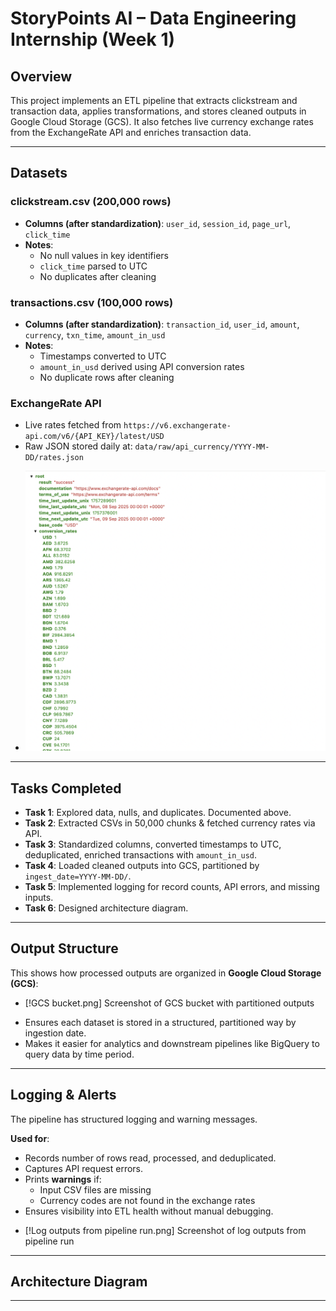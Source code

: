 # StoryPoints AI – Data Engineering Internship (Week 1)

## Overview
This project implements an ETL pipeline that extracts clickstream and transaction data, applies transformations, and stores cleaned outputs in Google Cloud Storage (GCS). It also fetches live currency exchange rates from the ExchangeRate API and enriches transaction data.

---

## Datasets
### clickstream.csv (200,000 rows)
- **Columns (after standardization)**: `user_id`, `session_id`, `page_url`, `click_time`  
- **Notes**:  
  - No null values in key identifiers  
  - `click_time` parsed to UTC  
  - No duplicates after cleaning  

### transactions.csv (100,000 rows)
- **Columns (after standardization)**: `transaction_id`, `user_id`, `amount`, `currency`, `txn_time`, `amount_in_usd`  
- **Notes**:  
  - Timestamps converted to UTC  
  - `amount_in_usd` derived using API conversion rates  
  - No duplicate rows after cleaning  

### ExchangeRate API
- Live rates fetched from `https://v6.exchangerate-api.com/v6/{API_KEY}/latest/USD`  
- Raw JSON stored daily at: `data/raw/api_currency/YYYY-MM-DD/rates.json`

* ![Screenshot of API raw JSON file saved locally](API_raw_JSON_file.png)

---

## Tasks Completed
- **Task 1**: Explored data, nulls, and duplicates. Documented above.  
- **Task 2**: Extracted CSVs in 50,000 chunks & fetched currency rates via API.  
- **Task 3**: Standardized columns, converted timestamps to UTC, deduplicated, enriched transactions with `amount_in_usd`.  
- **Task 4**: Loaded cleaned outputs into GCS, partitioned by `ingest_date=YYYY-MM-DD/`.  
- **Task 5**: Implemented logging for record counts, API errors, and missing inputs.  
- **Task 6**: Designed architecture diagram.  

---

## Output Structure
This shows how processed outputs are organized in **Google Cloud Storage (GCS)**:

* [!GCS bucket.png] Screenshot of GCS bucket with partitioned outputs

- Ensures each dataset is stored in a structured, partitioned way by ingestion date.  
- Makes it easier for analytics and downstream pipelines like BigQuery to query data by time period.    

---

## Logging & Alerts

The pipeline has structured logging and warning messages.  

**Used for**:  
- Records number of rows read, processed, and deduplicated.  
- Captures API request errors.  
- Prints **warnings** if:  
  - Input CSV files are missing  
  - Currency codes are not found in the exchange rates  
- Ensures visibility into ETL health without manual debugging.  


* [!Log outputs from pipeline run.png] Screenshot of log outputs from pipeline run

---

## Architecture Diagram


---

